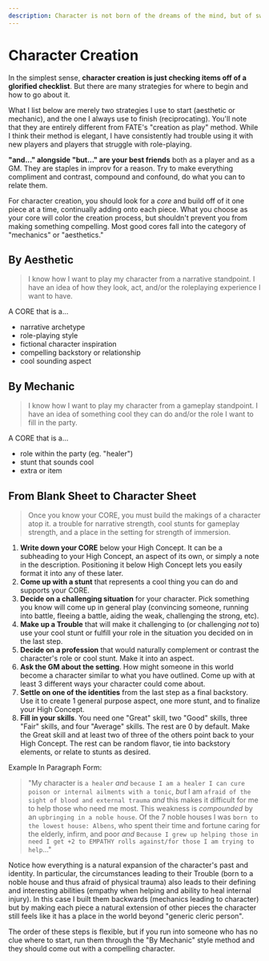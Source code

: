 ```yaml
---
description: Character is not born of the dreams of the mind, but of sweat of the brow.
---
```


# Character Creation

In the simplest sense, **character creation is just checking items off of a glorified checklist**. But there are many strategies for where to begin and how to go about it.

What I list below are merely two strategies I use to start (aesthetic or mechanic), and the one I always use to finish (reciprocating). You'll note that they are entirely different from FATE's "creation as play" method. While I think their method is elegant, I have consistently had trouble using it with new players and players that struggle with role-playing.

**"and..." alongside "but..." are your best friends** both as a player and as a GM. They are staples in improv for a reason. Try to make everything compliment and contrast, compound and confound, do what you can to relate them.

For character creation, you should look for a _core_ and build off of it one piece at a time, continually adding onto each piece. What you choose as your core will color the creation process, but shouldn't prevent you from making something compelling. Most good cores fall into the category of "mechanics" or "aesthetics."

## By Aesthetic
> I know how I want to play my character from a narrative standpoint. I have an idea of how they look, act, and/or the roleplaying experience I want to have.

A CORE that is a...

- narrative archetype
- role-playing style
- fictional character inspiration
- compelling backstory or relationship
- cool sounding aspect

## By Mechanic
> I know how I want to play my character from a gameplay standpoint. I have an idea of something cool they can do and/or the role I want to fill in the party.

A CORE that is a...

- role within the party (eg. "healer")
- stunt that sounds cool
- extra or item

## From Blank Sheet to Character Sheet
> Once you know your CORE, you must build the makings of a character atop it. a trouble for narrative strength, cool stunts for gameplay strength, and a place in the setting for strength of immersion.

1. **Write down your CORE** below your High Concept. It can be a subheading to your High Concept, an aspect of its own, or simply a note in the description. Positioning it below High Concept lets you easily format it into any of these later.
2. **Come up with a stunt** that represents a cool thing you can do and supports your CORE.
3. **Decide on a challenging situation** for your character. Pick something you know will come up in general play (convincing someone, running into battle, fleeing a battle, aiding the weak, challenging the strong, etc).
4. **Make up a Trouble** that will make it challenging to (or challenging _not_ to) use your cool stunt or fulfill your role in the situation you decided on in the last step.
6. **Decide on a profession** that would naturally complement or contrast the character's role or cool stunt. Make it into an aspect.
7. **Ask the GM about the setting**. How might someone in this world become a character similar to what you have outlined. Come up with at least 3 different ways your character could come about.
8. **Settle on one of the identities** from the last step as a final backstory. Use it to create 1 general purpose aspect, one more stunt, and to finalize your High Concept.
9. **Fill in your skills**. You need one "Great" skill, two "Good" skills, three "Fair" skills, and four "Average" skills. The rest are 0 by default. Make the Great skill and at least two of three of the others point back to your High Concept. The rest can be random flavor, tie into backstory elements, or relate to stunts as desired.

Example In Paragraph Form:

> "My character is `a healer` _and_ `because I am a healer I can cure poison or internal ailments with a tonic`, _but_ I am `afraid of the sight of blood and external trauma` _and_ this makes it difficult for me to help those who need me most. This weakness is _compounded_ by an `upbringing in a noble house`. Of the 7 noble houses I was `born to the lowest house: Albens`, who spent their time and fortune caring for the elderly, infirm, and poor _and_ `Because I grew up helping those in need I get +2 to EMPATHY rolls against/for those I am trying to help`..."

Notice how everything is a natural expansion of the character's past and identity. In particular, the circumstances leading to their Trouble (born to a noble house and thus afraid of physical trauma) also leads to their defining and interesting abilities (empathy when helping and ability to heal internal injury). In this case I built them backwards (mechanics leading to character) but by making each piece a natural extension of other pieces the character still feels like it has a place in the world beyond "generic cleric person".

The order of these steps is flexible, but if you run into someone who has no clue where to start, run them through the "By Mechanic" style method and they should come out with a compelling character.
